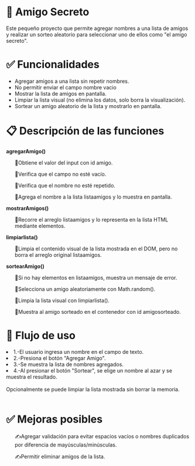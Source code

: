 <h1>🎁 Amigo Secreto</h1>
 <p>Este pequeño proyecto que permite agregar nombres a una lista de amigos y realizar un sorteo aleatorio para seleccionar uno de ellos como "el amigo secreto".</p>

<h1> ✅ Funcionalidades</h1>
<ul>
<li>Agregar amigos a una lista sin repetir nombres.</li>
<li>No permitir enviar el campo nombre vacio</li>
<li>Mostrar la lista de amigos en pantalla.</li>
<li>Limpiar la lista visual (no elimina los datos, solo borra la visualización).</li>
<li>Sortear un amigo aleatorio de la lista y mostrarlo en pantalla.</li>
</ul>

<h1>📋 Descripción de las funciones</h1>

<strong> agregarAmigo() </strong> 
<ol>🏴󠁴󠁴󠁰󠁴󠁦󠁿Obtiene el valor del input con id amigo.</ol>
<ol>🏴󠁴󠁴󠁰󠁴󠁦󠁿Verifica que el campo no esté vacío.</ol>
<ol>🏴󠁴󠁴󠁰󠁴󠁦󠁿Verifica que el nombre no esté repetido.</ol>
<ol>🏴󠁴󠁴󠁰󠁴󠁦󠁿Agrega el nombre a la lista listaamigos y lo muestra en pantalla.</ol>

<strong>mostrarAmigos()</strong>
<ol>🏴󠁴󠁴󠁰󠁴󠁦󠁿Recorre el arreglo listaamigos y lo representa en la lista HTML mediante elementos.</ol>

<strong>limpiarlista()</strong>
<ol>🏴󠁴󠁴󠁰󠁴󠁦󠁿Limpia el contenido visual de la lista mostrada en el DOM, pero no borra el arreglo original listaamigos.</ol>

<strong>sortearAmigo()</strong>
<ol>🏴󠁴󠁴󠁰󠁴󠁦󠁿Si no hay elementos en listaamigos, muestra un mensaje de error.</ol>
<ol>🏴󠁴󠁴󠁰󠁴󠁦󠁿Selecciona un amigo aleatoriamente con Math.random().</ol>
<ol>🏴󠁴󠁴󠁰󠁴󠁦󠁿Limpia la lista visual con limpiarlista().</ol>
<ol>🏴󠁴󠁴󠁰󠁴󠁦󠁿Muestra al amigo sorteado en el contenedor con id amigosorteado.</ol>

<h1>🔄 Flujo de uso</h1>

<li>1.-El usuario ingresa un nombre en el campo de texto.</li>
<li>2.-Presiona el botón "Agregar Amigo".</li>
<li>3.-Se muestra la lista de nombres agregados.</li>
<li>4.-Al presionar el botón "Sortear", se elige un nombre al azar y se muestra el resultado.</li>
<br/>
Opcionalmente se puede limpiar la lista mostrada sin borrar la memoria.
<br/><br/>

<h1>✅ Mejoras posibles</h1>
<ol>✍️Agregar validación para evitar espacios vacíos o nombres duplicados por diferencia de mayúsculas/minúsculas.</ol>
<ol>✍️Permitir eliminar amigos de la lista.</ol>